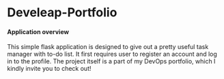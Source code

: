 # Develeap-Portfolio

 #### Application overview

This simple flask application is designed to give out a pretty useful task manager with to-do list. It first requires user to register an account and log in to the profile.
The project itself is a part of my DevOps portfolio, which I kindly invite you to check out!